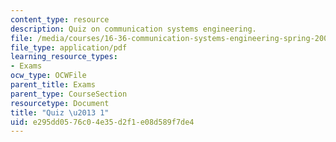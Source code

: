 ```yaml
---
content_type: resource
description: Quiz on communication systems engineering.
file: /media/courses/16-36-communication-systems-engineering-spring-2009/e295dd0576c04e35d2f1e08d589f7de4_MIT16_36s09_quiz01.pdf
file_type: application/pdf
learning_resource_types:
- Exams
ocw_type: OCWFile
parent_title: Exams
parent_type: CourseSection
resourcetype: Document
title: "Quiz \u2013 1"
uid: e295dd05-76c0-4e35-d2f1-e08d589f7de4
---
```

